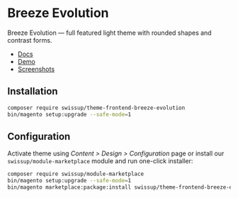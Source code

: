 # Breeze Evolution

Breeze Evolution — full featured light theme with rounded shapes and contrast forms.

 - [Docs](https://breezefront.com/about)
 - [Demo](https://breeze.swissupdemo.com/breeze_evolution/)
 - [Screenshots](https://breezefront.com/screenshots#breeze-evolution)

## Installation

```bash
composer require swissup/theme-frontend-breeze-evolution
bin/magento setup:upgrade --safe-mode=1
```

## Configuration

Activate theme using _Content > Design > Configuration_ page or install
our `swissup/module-marketplace` module and run one-click installer:

```bash
composer require swissup/module-marketplace
bin/magento setup:upgrade --safe-mode=1
bin/magento marketplace:package:install swissup/theme-frontend-breeze-evolution
```
